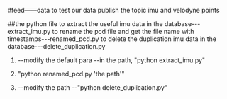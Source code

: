 #feed——data
to test our data
publish the topic imu and velodyne points

##the python file
to extract the useful imu data in the database---extract_imu.py
to rename the pcd file and get the file name with timestamps---renamed_pcd.py
to delete the duplication imu data in the database---delete_duplication.py

1. --modify the default para
   --in the path, "python extract_imu.py"

2. "python renamed_pcd.py 'the path'"
3. --modify the path
   --"python delete_duplication.py"
